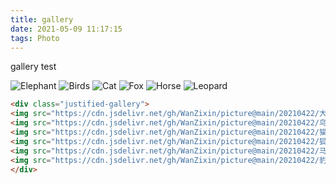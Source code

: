 ```yaml
---
title: gallery
date: 2021-05-09 11:17:15
tags: Photo
---
```

gallery test
<!--more-->

<div class="justified-gallery">
<img src="https://cdn.jsdelivr.net/gh/WanZixin/picture@main/20210422/大象.jpg" alt="Elephant" />
<img src="https://cdn.jsdelivr.net/gh/WanZixin/picture@main/20210422/鸟.jpg" alt="Birds" />
<img src="https://cdn.jsdelivr.net/gh/WanZixin/picture@main/20210422/猫.jpg" alt="Cat" />
<img src="https://cdn.jsdelivr.net/gh/WanZixin/picture@main/20210422/狐狸.jpg" alt="Fox" />
<img src="https://cdn.jsdelivr.net/gh/WanZixin/picture@main/20210422/马.jpg" alt="Horse" />
<img src="https://cdn.jsdelivr.net/gh/WanZixin/picture@main/20210422/豹.jpg" alt="Leopard" />
</div>


```html
<div class="justified-gallery">
<img src="https://cdn.jsdelivr.net/gh/WanZixin/picture@main/20210422/大象.jpg" alt="Elephant" />
<img src="https://cdn.jsdelivr.net/gh/WanZixin/picture@main/20210422/鸟.jpg" alt="Birds" />
<img src="https://cdn.jsdelivr.net/gh/WanZixin/picture@main/20210422/猫.jpg" alt="Cat" />
<img src="https://cdn.jsdelivr.net/gh/WanZixin/picture@main/20210422/狐狸.jpg" alt="Fox" />
<img src="https://cdn.jsdelivr.net/gh/WanZixin/picture@main/20210422/马.jpg" alt="Horse" />
<img src="https://cdn.jsdelivr.net/gh/WanZixin/picture@main/20210422/豹.jpg" alt="Leopard" />
</div>
```

